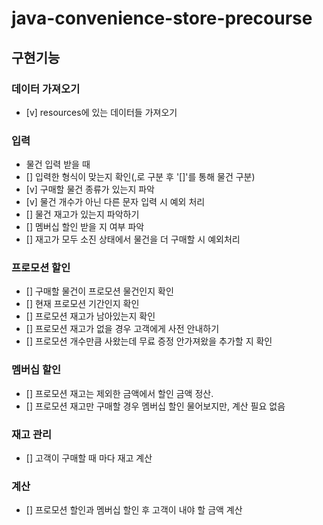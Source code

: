 # java-convenience-store-precourse

## 구현기능

### 데이터 가져오기
 - [v] resources에 있는 데이터들 가져오기

### 입력
- 물건 입력 받을 때
 - [] 입력한 형식이 맞는지 확인(,로 구분 후 '[]'를 통해 물건 구분)
 - [v] 구매할 물건 종류가 있는지 파악
 - [v] 물건 개수가 아닌 다른 문자 입력 시 예외 처리
 - [] 물건 재고가 있는지 파악하기
 - [] 멤버십 할인 받을 지 여부 파악
 - [] 재고가 모두 소진 상태에서 물건을 더 구매할 시 예외처리

### 프로모션 할인
 - [] 구매할 물건이 프로모션 물건인지 확인
 - [] 현재 프로모션 기간인지 확인
 - [] 프로모션 재고가 남아있는지 확인
 - [] 프로모션 재고가 없을 경우 고객에게 사전 안내하기
 - [] 프로모션 개수만큼 사왔는데 무료 증정 안가져왔을 추가할 지 확인

### 멤버십 할인
 - [] 프로모션 재고는 제외한 금액에서 할인 금액 정산.
 - [] 프로모션 재고만 구매할 경우 멤버십 할인 물어보지만, 계산 필요 없음

### 재고 관리
 - [] 고객이 구매할 때 마다 재고 계산

### 계산
 - [] 프로모션 할인과 멤버십 할인 후 고객이 내야 할 금액 계산